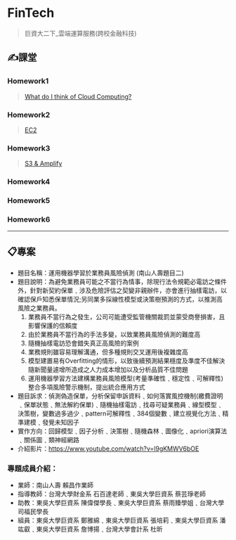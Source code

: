 # FinTech
> 巨資大二下_雲端運算服務(跨校金融科技)
## :writing_hand:課堂
### Homework1
> [What do I think of Cloud Computing?](https://github.com/Yasmine-Cheng/FinTech/blob/main/HW1/README.md)
### Homework2
> [EC2](https://youtu.be/nc-AM8binXY)
### Homework3
> [S3 & Amplify]()
### Homework4
> []()
### Homework5
> []()
### Homework6
> []()
---
## :clipboard:專案
* 題目名稱：運用機器學習於業務員風險偵測 (南山人壽題目二)
* 題目說明：為避免業務員可能之不當行為情事，除現行法令規範必電訪之條件外，針對新契約保單﹑涉及危險評估之契變非親辦件，亦會進行抽樣電訪，以確認保戶知悉保單情況;另同業多採線性模型或決策樹預測的方式，以推測高風險之業務員。
  1. 業務員不當行為之發生，公司可能遭受監管機關裁罰並蒙受商譽損害，且影響保護的信賴度
  2. 由於業務員不當行為的手法多變，以致業務員風險偵測的難度高
  3. 隨機抽樣電訪恐會錯失真正高風險的案例
  4. 業務規則雖容易理解溝通，但多種規則交叉運用後複雜度高
  5. 模型建置易有Overfitting的情形，以致後續預測結果穩度及準度不佳解決隨新聞量遽增所造成之人力成本增加以及分析品質不佳問題
  6. 運用機器學習方法建構業務員風險模型(考量準確性﹑穩定性﹑可解釋性)整合多項風險警示機制，提出統合應用方式
* 題目訴求：偵測偽造保單，分析保留申訴資料﹑如何落實風控機制(繳費證明﹑保單狀態﹑無法解約保單)﹑隨機抽樣電訪﹑找尋可疑業務員﹑線型模型﹑決策樹，變數過多過少﹑pattern可解釋性﹑384個變數﹑建立視覺化方法﹑精準建模﹑發覺未知因子
* 實作方向：回歸模型﹑因子分析﹑決策樹﹑隨機森林﹑圖像化﹑apriori演算法﹑關係圖﹑類神經網路
* 介紹影片：https://www.youtube.com/watch?v=l9gKMWV6bOE

### 專題成員介紹：
* 業師：南山人壽 賴昌作業師
* 指導教師：台灣大學財金系 石百達老師﹑東吳大學巨資系 蔡芸琤老師
* 助教：東吳大學巨資系 陳偉傑學長﹑東吳大學巨資系 蔡雨臻學姐﹑台灣大學 司福民學長
* 組員：東吳大學巨資系 鄭雅綿﹑東吳大學巨資系 張培莉﹑東吳大學巨資系 潘竑叡﹑東吳大學巨資系 詹博揚﹑台灣大學會計系 杜昕
